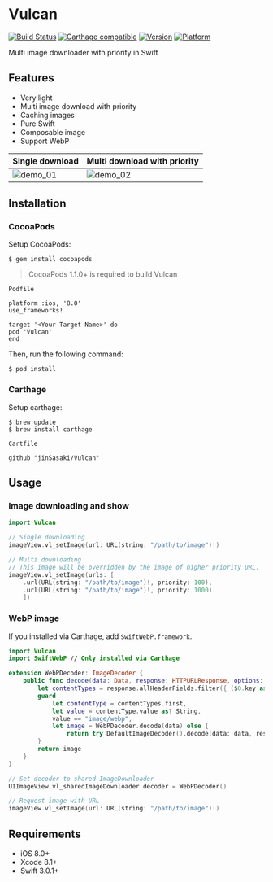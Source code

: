 Vulcan
=====
[![Build Status](https://travis-ci.org/jinSasaki/Vucan.svg?branch=master)](https://travis-ci.org/jinSasaki/Vulcan)
[![Carthage compatible](https://img.shields.io/badge/Carthage-compatible-4BC51D.svg?style=flat)](https://github.com/Carthage/Carthage)
[![Version](https://img.shields.io/cocoapods/v/Vulcan.svg?style=flat)](http://cocoadocs.org/docsets/Vulcan)
[![Platform](https://img.shields.io/cocoapods/p/Vulcan.svg?style=flat)](http://cocoadocs.org/docsets/Vulcan)


Multi image downloader with priority in Swift

## Features
- Very light
- Multi image download with priority
- Caching images
- Pure Swift
- Composable image
- Support WebP

Single download | Multi download with priority
--- | ---
![demo_01](https://github.com/jinSasaki/Vulcan/raw/master/assets/demo_01.gif) | ![demo_02](https://github.com/jinSasaki/Vulcan/raw/master/assets/demo_02.gif)

## Installation

### CocoaPods
Setup CocoaPods:

```
$ gem install cocoapods
```

> CocoaPods 1.1.0+ is required to build Vulcan

`Podfile`
```
platform :ios, '8.0'
use_frameworks!

target '<Your Target Name>' do
pod 'Vulcan'
end

```

Then, run the following command:

```
$ pod install
```


### Carthage
Setup carthage:

```
$ brew update
$ brew install carthage
```

`Cartfile`
```
github "jinSasaki/Vulcan"
```


## Usage

### Image downloading and show

```swift
import Vulcan

// Single downloading
imageView.vl_setImage(url: URL(string: "/path/to/image")!)

// Multi downloading
// This image will be overridden by the image of higher priority URL.
imageView.vl_setImage(urls: [
    .url(URL(string: "/path/to/image")!, priority: 100),
    .url(URL(string: "/path/to/image")!, priority: 1000)
    ])
```

### WebP image
If you installed via Carthage, add `SwiftWebP.framework`.

```swift
import Vulcan
import SwiftWebP // Only installed via Carthage

extension WebPDecoder: ImageDecoder {
    public func decode(data: Data, response: HTTPURLResponse, options: ImageDecodeOptions?) throws -> Image {
        let contentTypes = response.allHeaderFields.filter({ ($0.key as? String ?? "").lowercased() == "content-type" })
        guard
            let contentType = contentTypes.first,
            let value = contentType.value as? String,
            value == "image/webp",
            let image = WebPDecoder.decode(data) else {
                return try DefaultImageDecoder().decode(data: data, response: response, options: options)
        }
        return image
    }
}

// Set decoder to shared ImageDownloader
UIImageView.vl_sharedImageDownloader.decoder = WebPDecoder()

// Request image with URL
imageView.vl_setImage(url: URL(string: "/path/to/image")!)
```

## Requirements
- iOS 8.0+
- Xcode 8.1+
- Swift 3.0.1+
